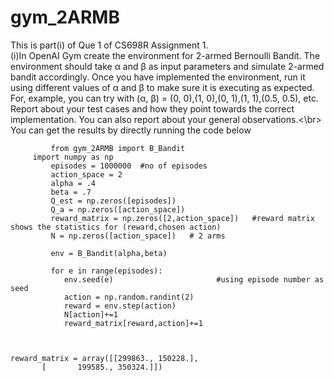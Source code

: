 # gym_2ARMB
This is part(i) of Que 1 of CS698R Assignment 1. <br />
(i)In OpenAI Gym create the environment for 2-armed Bernoulli Bandit. The environment should take α
and β as input parameters and simulate 2-armed bandit accordingly. Once you have implemented the
environment, run it using different values of α and β to make sure it is executing as expected. For, example,
you can try with (α, β) = (0, 0),(1, 0),(0, 1),(1, 1),(0.5, 0.5), etc. Report about your test cases and how
they point towards the correct implementation. You can also report about your general observations.<\br>
You can get the results by directly running the code below <br />




		
```
         from gym_2ARMB import B_Bandit 
	 import numpy as np
         episodes = 1000000  #no of episodes
         action_space = 2
         alpha = .4
         beta = .7
         Q_est = np.zeros([episodes]) 
         Q_a = np.zeros([action_space])
         reward_matrix = np.zeros([2,action_space])   #reward matrix shows the statistics for (reward,chosen action)
         N = np.zeros([action_space])   # 2 arms

         env = B_Bandit(alpha,beta)

         for e in range(episodes):
            env.seed(e)                       #using episode number as seed
            action = np.random.randint(2)
            reward = env.step(action)          
            N[action]+=1
            reward_matrix[reward,action]+=1
	
   
```

```
reward_matrix = array([[299863., 150228.],
       [       199585., 350324.]])
```
